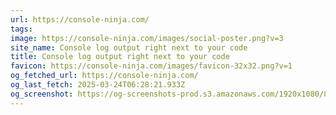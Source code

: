 ```yaml
---
url: https://console-ninja.com/
tags: 
image: https://console-ninja.com/images/social-poster.png?v=3
site_name: Console log output right next to your code
title: Console log output right next to your code
favicon: https://console-ninja.com/images/favicon-32x32.png?v=1
og_fetched_url: https://console-ninja.com/
og_last_fetch: 2025-03-24T06:28:21.933Z
og_screenshot: https://og-screenshots-prod.s3.amazonaws.com/1920x1080/80/false/0578fd8ef3971e256c314ab4e4b00a4664738575664eeb51d237c244c6a4aaff.jpeg
---
```

